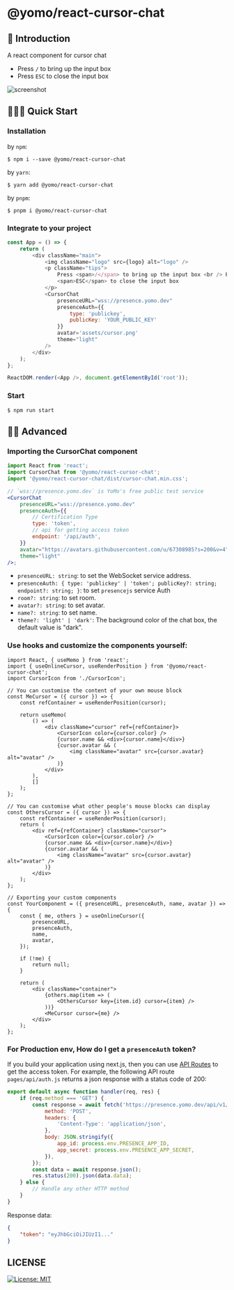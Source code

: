 # @yomo/react-cursor-chat

## 🧬 Introduction

A react component for cursor chat

-   Press `/` to bring up the input box
-   Press `ESC` to close the input box

![screenshot](screenshot.png)

## 🤹🏻‍♀️ Quick Start

### Installation

by `npm`:

```shell
$ npm i --save @yomo/react-cursor-chat
```

by `yarn`:

```shell
$ yarn add @yomo/react-cursor-chat
```

by `pnpm`:

```shell
$ pnpm i @yomo/react-cursor-chat
```

### Integrate to your project

```javascript
const App = () => {
    return (
        <div className="main">
            <img className="logo" src={logo} alt="logo" />
            <p className="tips">
                Press <span>/</span> to bring up the input box <br /> Press{' '}
                <span>ESC</span> to close the input box
            </p>
            <CursorChat
                presenceURL="wss://presence.yomo.dev"
                presenceAuth={{
                    type: 'publickey',
                    publicKey: 'YOUR_PUBLIC_KEY'
                }}
                avatar='assets/cursor.png'
                theme="light"
            />
        </div>
    );
};

ReactDOM.render(<App />, document.getElementById('root'));
```

### Start

```shell
$ npm run start
```

## 🥷🏼 Advanced

### Importing the CursorChat component

```jsx
import React from 'react';
import CursorChat from '@yomo/react-cursor-chat';
import '@yomo/react-cursor-chat/dist/cursor-chat.min.css';

// `wss://presence.yomo.dev` is YoMo's free public test service 
<CursorChat
    presenceURL="wss://presence.yomo.dev"
    presenceAuth={{
        // Certification Type
        type: 'token',
        // api for getting access token
        endpoint: '/api/auth',
    }}
    avatar="https://avatars.githubusercontent.com/u/67308985?s=200&v=4"
    theme="light"
/>;
```

-   `presenceURL: string`: to set the WebSocket service address.
-   `presenceAuth: { type: 'publickey' | 'token'; publicKey?: string; endpoint?: string; }`: to set `presencejs` service Auth
-   `room?: string`: to set room.
-   `avatar?: string`: to set avatar.
-   `name?: string`: to set name.
-   `theme?: 'light' | 'dark'`: The background color of the chat box, the default value is "dark".

### Use hooks and customize the components yourself:

```tsx
import React, { useMemo } from 'react';
import { useOnlineCursor, useRenderPosition } from '@yomo/react-cursor-chat';
import CursorIcon from './CursorIcon';

// You can customise the content of your own mouse block
const MeCursor = ({ cursor }) => {
    const refContainer = useRenderPosition(cursor);

    return useMemo(
        () => (
            <div className="cursor" ref={refContainer}>
                <CursorIcon color={cursor.color} />
                {cursor.name && <div>{cursor.name}</div>}
                {cursor.avatar && (
                    <img className="avatar" src={cursor.avatar} alt="avatar" />
                )}
            </div>
        ),
        []
    );
};

// You can customise what other people's mouse blocks can display
const OthersCursor = ({ cursor }) => {
    const refContainer = useRenderPosition(cursor);
    return (
        <div ref={refContainer} className="cursor">
            <CursorIcon color={cursor.color} />
            {cursor.name && <div>{cursor.name}</div>}
            {cursor.avatar && (
                <img className="avatar" src={cursor.avatar} alt="avatar" />
            )}
        </div>
    );
};

// Exporting your custom components
const YourComponent = ({ presenceURL, presenceAuth, name, avatar }) => {
    const { me, others } = useOnlineCursor({
        presenceURL,
        presenceAuth,
        name,
        avatar,
    });

    if (!me) {
        return null;
    }

    return (
        <div className="container">
            {others.map(item => (
                <OthersCursor key={item.id} cursor={item} />
            ))}
            <MeCursor cursor={me} />
        </div>
    );
};
```

### For Production env, How do I get a `presenceAuth` token?

If you build your application using next.js, then you can use [API Routes](https://nextjs.org/docs/api-routes/introduction) to get the access token.
For example, the following API route `pages/api/auth.js` returns a json response with a status code of 200:

```js
export default async function handler(req, res) {
    if (req.method === 'GET') {
        const response = await fetch('https://presence.yomo.dev/api/v1/auth', {
            method: 'POST',
            headers: {
                'Content-Type': 'application/json',
            },
            body: JSON.stringify({
                app_id: process.env.PRESENCE_APP_ID,
                app_secret: process.env.PRESENCE_APP_SECRET,
            }),
        });
        const data = await response.json();
        res.status(200).json(data.data);
    } else {
        // Handle any other HTTP method
    }
}
```

Response data:

```json
{
    "token": "eyJhbGciOiJIUzI1..."
}
```

## LICENSE

<a href="/LICENSE" target="_blank">
    <img alt="License: MIT" src="https://img.shields.io/badge/License-MIT-blue.svg" />
</a>
